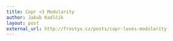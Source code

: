 ```yaml
---
title: Copr <3 Modularity
author: Jakub Kadlčík
layout: post
external_url: http://frostyx.cz/posts/copr-loves-modularity
---
```

